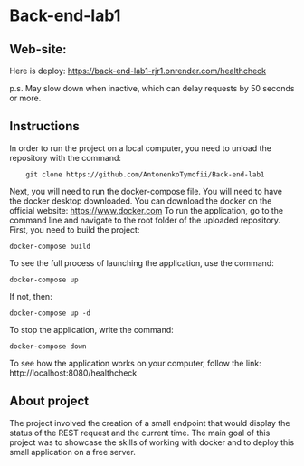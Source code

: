 # Back-end-lab1

## Web-site: 
Here is deploy: https://back-end-lab1-rjr1.onrender.com/healthcheck

p.s. May slow down when inactive, which can delay requests by 50 seconds or more.

## Instructions
In order to run the project on a local computer, 
you need to unload the repository with the command:
```
    git clone https://github.com/AntonenkoTymofii/Back-end-lab1
```

Next, you will need to run the docker-compose file. 
You will need to have the docker desktop downloaded.
You can download the docker on the official website: https://www.docker.com
To run the application, go to the command line and navigate to 
the root folder of the uploaded repository. 
First, you need to build the project:
```
docker-compose build
```
To see the full process of launching the application, use the command:
```
docker-compose up
``` 
If not, then: 
```
docker-compose up -d
```
To stop the application, write the command:
```
docker-compose down
```

To see how the application works on your computer, 
follow the link: http://localhost:8080/healthcheck


## About project

The project involved the creation of a small endpoint that 
would display the status of the REST request and the current time. 
The main goal of this project was to showcase the skills of working 
with docker and to deploy this small application on a free server.
